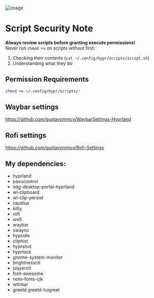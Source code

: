 ![image](https://github.com/user-attachments/assets/7a38bd7b-7745-42ba-b098-1b8956c6a236)

# Script Security Note
**Always review scripts before granting execute permissions!**  
Never run `chmod +x` on scripts without first:
1. Checking their contents (`cat ~/.config/hypr/scripts/script.sh`)
2. Understanding what they do

## Permission Requirements
```bash
chmod +x ~/.config/hypr/scripts/*
```

## Waybar settings
https://github.com/gustavommcv/WaybarSettings-Hyprland

## Rofi settings
https://github.com/gustavommcv/Rofi-Settings

## My dependencies:
- hyprland
- pavucontrol
- xdg-desktop-portal-hyprland
- wl-clipboard
- wl-clip-persist
- nautilus
- kitty
- rofi
- wofi
- waybar
- swaync
- hypridle
- cliphist
- hyprshot
- hyprlock
- gnome-system-monitor
- brightnessctl
- playerctl
- font-awesome
- noto-fonts-cjk
- wttrbar
- greetd greetd-tuigreet
